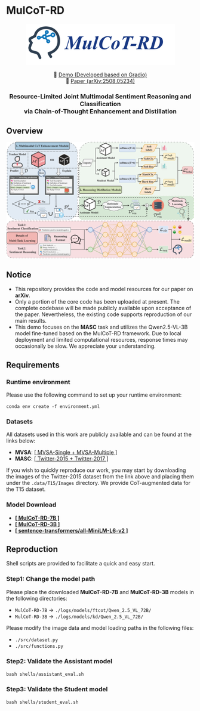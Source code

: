 # MulCoT-RD

<p align="center">
    <img src="./assets/logo.png" width="400"/>
</p>

<p align="center">
    🤗 <a href="https://71fa6862bec24a314a.gradio.live/">Demo (Developed based on Gradio)</a><br/>
    📄 <a href="https://arxiv.org/abs/2508.05234">Paper (arXiv:2508.05234)</a>
</p>

<h3 align="center">
  Resource-Limited Joint Multimodal Sentiment Reasoning and Classification <br/>
  via Chain-of-Thought Enhancement and Distillation
</h3>



## Overview
![overview](./assets/framework.png)

## Notice
- This repository provides the code and model resources for our paper on **arXiv**.
- Only a portion of the core code has been uploaded at present. The complete codebase will be made publicly available upon acceptance of the paper. Nevertheless, the existing code supports reproduction of our main results.
- This demo focuses on the **MASC** task and utilizes the Qwen2.5-VL-3B model fine-tuned based on the MulCoT-RD framework. Due to local deployment and limited computational resources, response times may occasionally be slow. We appreciate your understanding.

## Requirements
### Runtime environment
Please use the following command to set up your runtime environment:
```
conda env create -f environment.yml
```

### Datasets
All datasets used in this work are publicly available and can be found at the links below:
- **MVSA**:  [[ MVSA-Single + MVSA-Multiple ]](https://mcrlab.net/research/mvsa-sentiment-analysis-on-multi-view-social-data/)
- **MASC**:  [[ Twitter-2015 + Twitter-2017 ]](https://github.com/jefferyYu/TomBERT)

If you wish to quickly reproduce our work, you may start by downloading the images of the Twitter-2015 dataset from the link above and placing them under the `.data/T15/Images` directory. We provide CoT-augmented data for the T15 dataset.

### Model Download
- **[[ MulCoT-RD-7B ]](https://huggingface.co/sghn/MulCoT-RD-7B/tree/main)**
- **[[ MulCoT-RD-3B ]](https://huggingface.co/sghn/MulCoT-RD-3B/tree/main)**
- **[[ sentence-transformers/all-MiniLM-L6-v2 ]](https://huggingface.co/sentence-transformers/all-MiniLM-L6-v2)**

## Reproduction
Shell scripts are provided to facilitate a quick and easy start.

### Step1: Change the model path
Please place the downloaded **MulCoT-RD-7B** and **MulCoT-RD-3B** models in the following directories:

- `MulCoT-RD-7B` → `./logs/models/ftcot/Qwen_2.5_VL_72B/`
- `MulCoT-RD-3B` → `./logs/models/kd/Qwen_2.5_VL_72B/`

Please modify the image data and model loading paths in the following files:

- `./src/dataset.py`
- `./src/functions.py`

### Step2: Validate the Assistant model
```
bash shells/assistant_eval.sh
```

### Step3: Validate the Student model
```
bash shells/student_eval.sh
```
